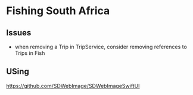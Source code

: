 #  Fishing South Africa



## Issues 

* when removing a Trip in TripService, consider removing references to Trips in Fish 




## USing 

https://github.com/SDWebImage/SDWebImageSwiftUI
